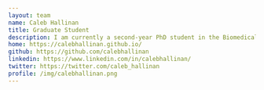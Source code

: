 ```yaml
---
layout: team
name: Caleb Hallinan
title: Graduate Student
description: I am currently a second-year PhD student in the Biomedical Engineering Department at Hopkins. My research focuses on exploring the connection between spatial gene expression and tissue architecture in 2D, with the aim of extending these insights to 3D applications. I am also excited to develop my teaching ability in the hope of one day teaching the next generation of students. Outside of research, I enjoy playing and watching sports, spending time with friends, and watching movies :)
home: https://calebhallinan.github.io/
github: https://github.com/calebhallinan
linkedin: https://www.linkedin.com/in/calebhallinan/
twitter: https://twitter.com/caleb_hallinan
profile: /img/calebhallinan.png
---
```

